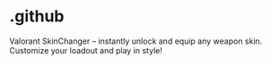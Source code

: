# .github
Valorant SkinChanger – instantly unlock and equip any weapon skin. Customize your loadout and play in style!
